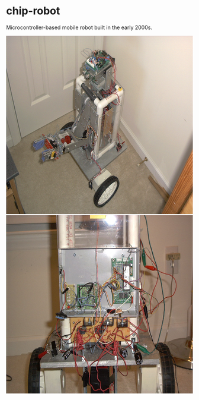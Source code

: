 # chip-robot
Microcontroller-based mobile robot built in the early 2000s.

<img src="https://github.com/RyanDellana/chip-robot/blob/master/CHIP2_10_03.jpg" width=640px height=480px />

<img src="https://github.com/RyanDellana/chip-robot/blob/master/IMG00003.jpg" width=640px height=480px />


